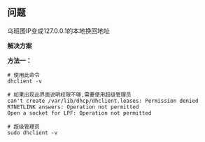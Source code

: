 ## 问题

乌班图IP变成127.0.0.1的本地换回地址

**解决方案**

**方法一：**

```shell
# 使用此命令
dhclient -v

# 如果出现此界面说明权限不够,需要使用超级管理员
can't create /var/lib/dhcp/dhclient.leases: Permission denied
RTNETLINK answers: Operation not permitted
Open a socket for LPF: Operation not permitted

# 超级管理员
sudo dhclient -v
```



 



 
